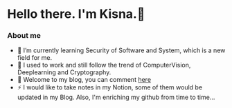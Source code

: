 

# Hello there. I'm Kisna.👋

### About me
- 🔭 I’m currently learning Security of Software and System, which is a new field for me.
- 🌱 I used to work and still follow the trend of ComputerVision, Deeplearning and Cryptography.
- 💬 Welcome to my blog, you can comment [here](http://eotstxtab.top)
- ⚡ I would like to take notes in my Notion, some of them would be updated in my Blog. Also, I'm enriching my github from time to time...

<!--
Here are some ideas to get you started:
<img align="right" src="https://github-readme-stats.vercel.app/api?username=EotStxTaB&show_icons=true&icon_color=CE1D2D&text_color=718096&bg_color=ffffff&hide_title=true" />
* 🔭 I’m currently working on ...
- 🌱 I’m currently learning ...
- 👯 I’m looking to collaborate on ...
- 🤔 I’m looking for help with ...
- 💬 Ask me about ...
- 📫 How to reach me: ...
- 😄 Pronouns: ...
- ⚡ Fun fact: ...
-->

